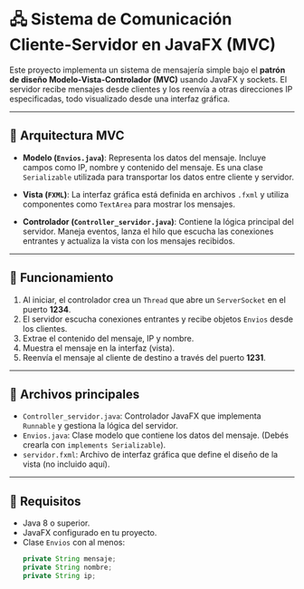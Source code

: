 # 🖧 Sistema de Comunicación Cliente-Servidor en JavaFX (MVC)

Este proyecto implementa un sistema de mensajería simple bajo el **patrón de diseño Modelo-Vista-Controlador (MVC)** usando JavaFX y sockets. El servidor recibe mensajes desde clientes y los reenvía a otras direcciones IP especificadas, todo visualizado desde una interfaz gráfica.

---

## 📌 Arquitectura MVC

- **Modelo (`Envios.java`)**: Representa los datos del mensaje. Incluye campos como IP, nombre y contenido del mensaje. Es una clase `Serializable` utilizada para transportar los datos entre cliente y servidor.
  
- **Vista (`FXML`)**: La interfaz gráfica está definida en archivos `.fxml` y utiliza componentes como `TextArea` para mostrar los mensajes.

- **Controlador (`Controller_servidor.java`)**: Contiene la lógica principal del servidor. Maneja eventos, lanza el hilo que escucha las conexiones entrantes y actualiza la vista con los mensajes recibidos.

---

## 🚀 Funcionamiento

1. Al iniciar, el controlador crea un `Thread` que abre un `ServerSocket` en el puerto **1234**.
2. El servidor escucha conexiones entrantes y recibe objetos `Envios` desde los clientes.
3. Extrae el contenido del mensaje, IP y nombre.
4. Muestra el mensaje en la interfaz (vista).
5. Reenvía el mensaje al cliente de destino a través del puerto **1231**.

---

## 📁 Archivos principales

- `Controller_servidor.java`: Controlador JavaFX que implementa `Runnable` y gestiona la lógica del servidor.
- `Envios.java`: Clase modelo que contiene los datos del mensaje. (Debés crearla con `implements Serializable`).
- `servidor.fxml`: Archivo de interfaz gráfica que define el diseño de la vista (no incluido aquí).

---

## 🧪 Requisitos

- Java 8 o superior.
- JavaFX configurado en tu proyecto.
- Clase `Envios` con al menos:
  ```java
  private String mensaje;
  private String nombre;
  private String ip;
